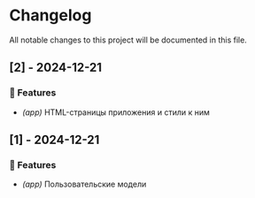 # Changelog

All notable changes to this project will be documented in this file.

## [2] - 2024-12-21

### 🚀 Features

- *(app)* HTML-страницы приложения и стили к ним

## [1] - 2024-12-21

### 🚀 Features

- *(app)* Пользовательские модели

<!-- generated by git-cliff -->
